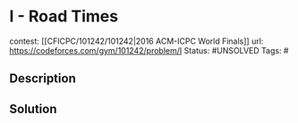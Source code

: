 # I - Road Times

contest: [[CFICPC/101242/101242|2016 ACM-ICPC World Finals]]
url: https://codeforces.com/gym/101242/problem/I
Status: #UNSOLVED
Tags: #

## Description

## Solution

